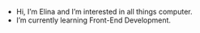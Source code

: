 - Hi, I’m Elina and I’m interested in all things computer.
- I’m currently learning Front-End Development.
